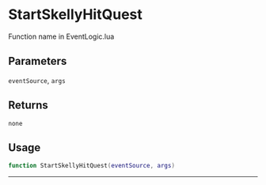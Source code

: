 # StartSkellyHitQuest
Function name in EventLogic.lua
## Parameters
`eventSource`, `args`
## Returns
`none`
## Usage
```lua
function StartSkellyHitQuest(eventSource, args)
```
---
